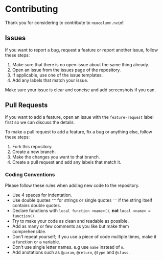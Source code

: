 # Contributing

Thank you for considering to contribute to `neocolumn.nvim`!

## Issues

If you want to report a bug, request a feature or report another issue, follow these steps:

1. Make sure that there is no open issue about the same thing already.
2. Open an issue from the issues page of the repository.
3. If applicable, use one of the issue templates.
4. Add any labels that match your issue.

Make sure your issue is clear and concise and add screenshots if you can.

## Pull Requests

If you want to add a feature, open an issue with the `feature-request` label first so we can discuss the details.

To make a pull request to add a feature, fix a bug or anything else, follow these steps:

1. Fork this repository.
2. Create a new branch.
3. Make the changes you want to that branch.
5. Create a pull request and add any labels that match it.

### Coding Conventions

Please follow these rules when adding new code to the repository.

* Use 4 spaces for indentation.
* Use double quotes `""` for strings or single quotes `''` if the string itself contains double quotes.
* Declare functions with `local function <name>()`, **not** `local <name> = function()`.
* Try to make your code as clean and readable as possible.
* Add as many or few comments as you like but make them comprehensible.
* Don't repeat yourself; if you use a piece of code multiple times, make it a function or a variable.
* Don't use single letter names. e.g use `name` instead of `n`.
* Add anotations such as `@param`, `@return`, `@type` and `@class`.
